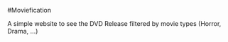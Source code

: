 #Moviefication

A simple website to see the DVD Release filtered by movie types (Horror, Drama, ...)
